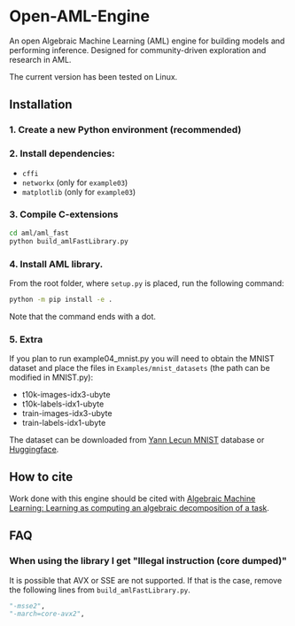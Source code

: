# Open-AML-Engine

An open Algebraic Machine Learning (AML) engine for building models and
performing inference. Designed for community-driven exploration and research in
AML.

The current version has been tested on Linux.

## Installation

### 1. Create a new Python environment (recommended)

### 2. Install dependencies:

- `cffi`
- `networkx` (only for `example03`)
- `matplotlib` (only for `example03`)

### 3. Compile C-extensions

``` bash
cd aml/aml_fast
python build_amlFastLibrary.py
```

### 4. Install AML library.

From the root folder, where `setup.py` is placed, run the following command:

``` bash
python -m pip install -e .
```

Note that the command ends with a dot.

### 5. Extra

If you plan to run example04_mnist.py you will need to obtain the MNIST dataset and place the files in `Examples/mnist_datasets` (the path can be modified in MNIST.py):

- t10k-images-idx3-ubyte
- t10k-labels-idx1-ubyte
- train-images-idx3-ubyte
- train-labels-idx1-ubyte

The dataset can be downloaded from [Yann Lecun MNIST](http://yann.lecun.com/exdb/mnist/) database or [Huggingface](https://huggingface.co/datasets/ylecun/mnist).

## How to cite

Work done with this engine should be cited with [Algebraic Machine Learning: Learning as computing an algebraic decomposition of a task](https://arxiv.org/abs/2502.19944).

## FAQ

### When using the library I get "Illegal instruction (core dumped)"

It is possible that AVX or SSE are not supported.
If that is the case, remove the following lines from `build_amlFastLibrary.py`.

``` py
"-msse2",
"-march=core-avx2",
```
